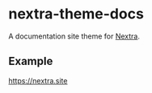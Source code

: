 # nextra-theme-docs

A documentation site theme for [Nextra](https://github.com/dimaMachina/nextra).

## Example

https://nextra.site
